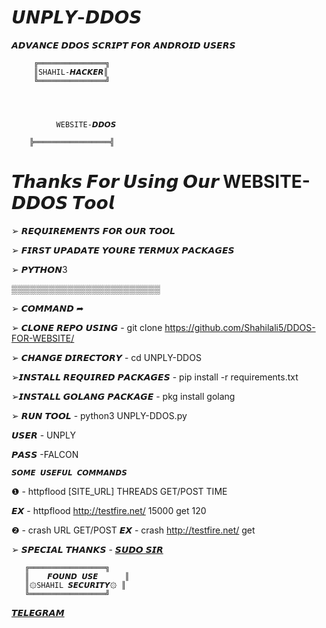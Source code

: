 # 𝙐𝙉𝙋𝙇𝙔-𝘿𝘿𝙊𝙎
𝘼𝘿𝙑𝘼𝙉𝘾𝙀 𝘿𝘿𝙊𝙎 𝙎𝘾𝙍𝙄𝙋𝙏 𝙁𝙊𝙍 𝘼𝙉𝘿𝙍𝙊𝙄𝘿 𝙐𝙎𝙀𝙍𝙎

         ╔═══════════════╗
         ║SHAHIL-𝙃𝘼𝘾𝙆𝙀𝙍║    
         ╚═══════════════╝


     
     
              WEBSITE-𝘿𝘿𝙊𝙎   
     
        ╠═════════════════╣

# 𝙏𝙝𝙖𝙣𝙠𝙨 𝙁𝙤𝙧 𝙐𝙨𝙞𝙣𝙜 𝙊𝙪𝙧 WEBSITE-𝘿𝘿𝙊𝙎  𝙏𝙤𝙤𝙡


➢ 𝙍𝙀𝙌𝙐𝙄𝙍𝙀𝙈𝙀𝙉𝙏𝙎 𝙁𝙊𝙍 𝙊𝙐𝙍 𝙏𝙊𝙊𝙇



➢ 𝙁𝙄𝙍𝙎𝙏 𝙐𝙋𝘼𝘿𝘼𝙏𝙀 𝙔𝙊𝙐𝙍𝙀 𝙏𝙀𝙍𝙈𝙐𝙓 𝙋𝘼𝘾𝙆𝘼𝙂𝙀𝙎


➢ 𝙋𝙔𝙏𝙃𝙊𝙉3


▒▒▒▒▒▒▒▒▒▒▒▒▒▒▒▒▒▒▒▒▒▒▒▒

➢ 𝘾𝙊𝙈𝙈𝘼𝙉𝘿 ➦

➢ 𝘾𝙇𝙊𝙉𝙀 𝙍𝙀𝙋𝙊 𝙐𝙎𝙄𝙉𝙂 - git clone https://github.com/Shahilali5/DDOS-FOR-WEBSITE/

➢ 𝘾𝙃𝘼𝙉𝙂𝙀 𝘿𝙄𝙍𝙀𝘾𝙏𝙊𝙍𝙔 - cd UNPLY-DDOS

➢𝙄𝙉𝙎𝙏𝘼𝙇𝙇 𝙍𝙀𝙌𝙐𝙄𝙍𝙀𝘿 𝙋𝘼𝘾𝙆𝘼𝙂𝙀𝙎 - pip install -r requirements.txt

➢𝙄𝙉𝙎𝙏𝘼𝙇𝙇 𝙂𝙊𝙇𝘼𝙉𝙂 𝙋𝘼𝘾𝙆𝘼𝙂𝙀 - pkg install golang

➢ 𝙍𝙐𝙉 𝙏𝙊𝙊𝙇 - python3 UNPLY-DDOS.py

𝙐𝙎𝙀𝙍 - UNPLY

𝙋𝘼𝙎𝙎 -FALCON

    𝙎𝙊𝙈𝙀 𝙐𝙎𝙀𝙁𝙐𝙇 𝘾𝙊𝙈𝙈𝘼𝙉𝘿𝙎 
    
   ❶ - httpflood [SITE_URL] THREADS GET/POST TIME
    
𝙀𝙓 - httpflood http://testfire.net/ 15000 get 120

 ❷ - crash URL GET/POST
𝙀𝙓 - crash http://testfire.net/ get

➢ 𝙎𝙋𝙀𝘾𝙄𝘼𝙇 𝙏𝙃𝘼𝙉𝙆𝙎 - [𝙎𝙐𝘿𝙊 𝙎𝙄𝙍](https://t.me/SHAHIL440)

       ╔═════════════════╗
       ║    𝙁𝙊𝙐𝙉𝘿 𝙐𝙎𝙀      ║
       ║۞SHAHIL 𝙎𝙀𝘾𝙐𝙍𝙄𝙏𝙔۞ ║
       ╚═════════════════╝

[𝙏𝙀𝙇𝙀𝙂𝙍𝘼𝙈](https://t.me/SHAHIL440)
